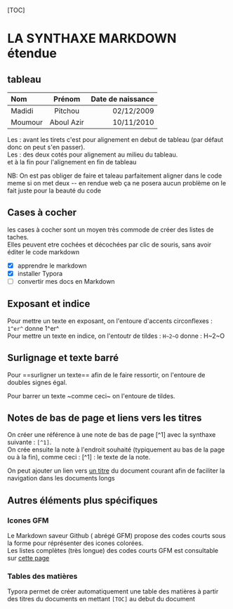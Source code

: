 [TOC]
# LA SYNTHAXE MARKDOWN étendue

## tableau

| Nom   |Prénom     | Date de naissance|
|:------|:---------:|-----------------:|
|Madidi |Pitchou    |02/12/2009        |
|Moumour| Aboul Azir|10/11/2010        |

Les : avant les tirets c'est pour alignement en debut de tableau (par défaut donc on peut s'en passer).   
Les : des deux cotés pour alignement au milieu du tableau.  
et à la fin pour l'alignement en fin de tableau

NB: On est pas obliger de faire et taleau parfaitement aligner dans le code meme si on met deux -- en rendue web ça ne posera aucun problème on le fait juste pour la beauté du code

## Cases à cocher

les cases à cocher sont un moyen très commode de créer des listes de taches.  
Elles peuvent etre cochées et décochées par clic de souris, sans avoir éditer le code markdown

- [x] apprendre le markdown
- [x] installer Typora
- [ ] convertir mes docs en Markdown

## Exposant et indice

Pour mettre un texte en exposant, on l'entoure d'accents circonflexes : `1^er^` donne 1^er^  
Pour mettre un texte en indice, on l'entoutr de tildes : `H~2~O` donne : H~2~O 

## Surlignage et texte barré

Pour ==surligner un texte== afin de le faire ressortir, on l'entoure de doubles signes égal.

Pour barrer un texte ~comme ceci~ on l'entoure de tildes.

## Notes de bas de page et liens vers les titres

On créer une référence à une note de bas de page [^1] avec la synthaxe suivante : `[^1]`.  
On crée ensuite la note à l'endroit souhaité (typiquement au bas de la page ou à la fin), comme ceci : [^1] : le texte de la note.  

On peut ajouter un lien vers [un titre](#tableau) du document courant afin de faciliter la navigation dans les documents longs

## Autres éléments plus spécifiques 
### Icones GFM
Le Markdown saveur Github ( abrégé GFM) propose des codes courts sous la forme pour réprésenter des icones colorées.   
Les listes complètes (très longue) des codes courts GFM est consultable sur [cette page](https://github.com/ikatyang/emoji-cheat-sheet/blob/master/README.md)

### Tables des matières

Typora permet de créer automatiquement une table des matières à partir des titres du documents en mettant `[TOC]` au debut du document